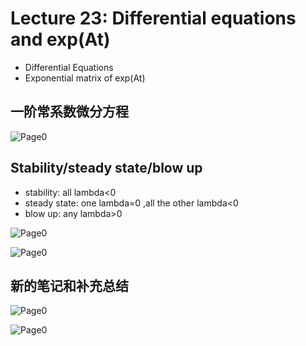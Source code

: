# Lecture 23: Differential equations and exp(At)
* Differential Equations 
* Exponential matrix of exp(At)

## 一阶常系数微分方程
![Page0](https://github.com/zhukuixi/RainyNight/blob/master/LinearAlgebra/Images/L23_1.jpg)

## Stability/steady state/blow up
* stability: all lambda<0
* steady state: one lambda=0 ,all the other lambda<0
* blow up: any lambda>0

![Page0](https://github.com/zhukuixi/RainyNight/blob/master/LinearAlgebra/Images/L23_2.jpg)

![Page0](https://github.com/zhukuixi/RainyNight/blob/master/LinearAlgebra/Images/L23_3.jpg)

## 新的笔记和补充总结

![Page0](https://github.com/zhukuixi/RainyNight/blob/master/LinearAlgebra/Images/L23_supple1.jpg)

![Page0](https://github.com/zhukuixi/RainyNight/blob/master/LinearAlgebra/Images/L23_supple2.jpg)